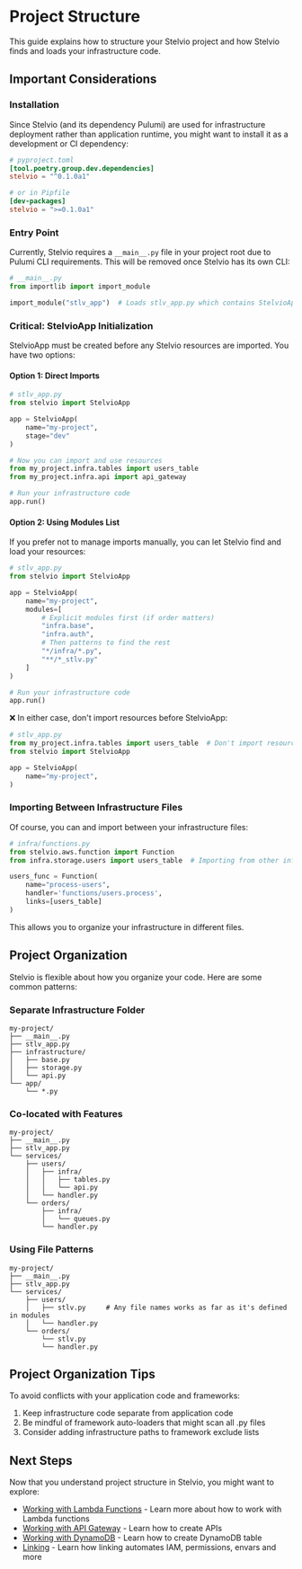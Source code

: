 # Project Structure

This guide explains how to structure your Stelvio project and how Stelvio finds and loads your infrastructure code.

## Important Considerations

### Installation
Since Stelvio (and its dependency Pulumi) are used for infrastructure deployment rather than application runtime, you might want to install it as a development or CI dependency:

```toml
# pyproject.toml
[tool.poetry.group.dev.dependencies]
stelvio = "^0.1.0a1"

# or in Pipfile
[dev-packages]
stelvio = ">=0.1.0a1"
```

### Entry Point
Currently, Stelvio requires a `__main__.py` file in your project root due to Pulumi CLI requirements. This will be removed once Stelvio has its own CLI:

```python
# __main__.py
from importlib import import_module

import_module("stlv_app")  # Loads stlv_app.py which contains StelvioApp configuration
```

### Critical: StelvioApp Initialization

StelvioApp must be created before any Stelvio resources are imported. You have two options:

#### Option 1: Direct Imports

```python
# stlv_app.py
from stelvio import StelvioApp

app = StelvioApp(
    name="my-project",
    stage="dev"
)

# Now you can import and use resources
from my_project.infra.tables import users_table
from my_project.infra.api import api_gateway

# Run your infrastructure code
app.run()
```

#### Option 2: Using Modules List

If you prefer not to manage imports manually, you can let Stelvio find and load your resources:

```python
# stlv_app.py
from stelvio import StelvioApp

app = StelvioApp(
    name="my-project",
    modules=[
        # Explicit modules first (if order matters)
        "infra.base",
        "infra.auth",
        # Then patterns to find the rest
        "*/infra/*.py",
        "**/*_stlv.py"
    ]
)

# Run your infrastructure code
app.run()
```

❌ In either case, don't import resources before StelvioApp:

```python
# stlv_app.py
from my_project.infra.tables import users_table  # Don't import resources before StelvioApp!
from stelvio import StelvioApp

app = StelvioApp(
    name="my-project",
)
```

### Importing Between Infrastructure Files

Of course, you can and import between your infrastructure files:

```python
# infra/functions.py
from stelvio.aws.function import Function
from infra.storage.users import users_table  # Importing from other infrastructure files

users_func = Function(
    name="process-users",
    handler='functions/users.process',
    links=[users_table]
)
```

This allows you to organize your infrastructure in different files.

## Project Organization

Stelvio is flexible about how you organize your code. Here are some common patterns:

### Separate Infrastructure Folder
```
my-project/
├── __main__.py
├── stlv_app.py
├── infrastructure/
│   ├── base.py
│   ├── storage.py
│   └── api.py
└── app/
    └── *.py
```

### Co-located with Features
```
my-project/
├── __main__.py
├── stlv_app.py
└── services/
    ├── users/
    │   ├── infra/
    │   │   ├── tables.py
    │   │   └── api.py
    │   └── handler.py
    └── orders/
        ├── infra/
        │   └── queues.py
        └── handler.py
```

### Using File Patterns
```
my-project/
├── __main__.py
├── stlv_app.py
└── services/
    ├── users/
    │   ├── stlv.py     # Any file names works as far as it's defined in modules
    │   └── handler.py
    └── orders/
        └── stlv.py
        └── handler.py
```

## Project Organization Tips

To avoid conflicts with your application code and frameworks:

1. Keep infrastructure code separate from application code
2. Be mindful of framework auto-loaders that might scan all .py files
3. Consider adding infrastructure paths to framework exclude lists


## Next Steps

Now that you understand project structure in Stelvio, you might want to explore:

- [Working with Lambda Functions](lambda.md) - Learn more about how to work with Lambda functions
- [Working with API Gateway](api-gateway.md) - Learn how to create APIs
- [Working with DynamoDB](dynamo-db.md) - Learn how to create DynamoDB table
- [Linking](linking.md) - Learn how linking automates IAM, permissions, envars and more